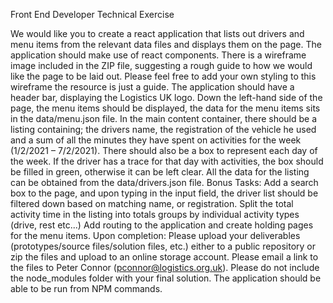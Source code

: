 Front End Developer Technical Exercise

We would like you to create a react application that lists out drivers and menu items from the relevant data files and displays them on the page. The application should make use of react components.
There is a wireframe image included in the ZIP file, suggesting a rough guide to how we would like the page to be laid out. Please feel free to add your own styling to this wireframe the resource is just a guide.
The application should have a header bar, displaying the Logistics UK logo. 
Down the left-hand side of the page, the menu items should be displayed, the data for the menu items sits in the data/menu.json file.
In the main content container, there should be a listing containing; the drivers name, the registration of the vehicle he used and a sum of all the minutes they have spent on activities for the week (1/2/2021 – 7/2/2021). There should also be a box to represent each day of the week. If the driver has a trace for that day with activities, the box should be filled in green, otherwise it can be left clear.
All the data for the listing can be obtained from the data/drivers.json file.
Bonus Tasks:
Add a search box to the page, and upon typing in the input field, the driver list should be filtered down based on matching name, or registration.
Split the total activity time in the listing into totals groups by individual activity types (drive, rest etc...)
Add routing to the application and create holding pages for the menu items.
Upon completion:
Please upload your deliverables (prototypes/source files/solution files, etc.) either to a public repository or zip the files and upload to an online storage account. Please email a link to the files to Peter Connor (pconnor@logistics.org.uk).
Please do not include the node_modules folder with your final solution.
The application should be able to be run from NPM commands.
